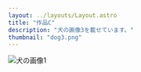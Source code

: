 ```yaml
---
layout: ../layouts/Layout.astro
title: "作品C"
description: "犬の画像3を載せています。"
thumbnail: "dog3.png"
---
```


![犬の画像1](/images/dog3.png)
